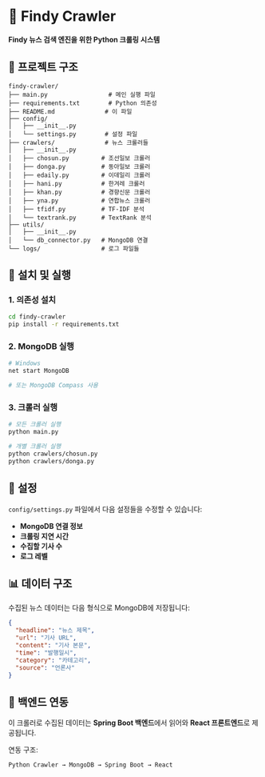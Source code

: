 # 🐍 Findy Crawler

**Findy 뉴스 검색 엔진을 위한 Python 크롤링 시스템**

## 📁 프로젝트 구조

```
findy-crawler/
├── main.py                 # 메인 실행 파일
├── requirements.txt        # Python 의존성
├── README.md              # 이 파일
├── config/
│   ├── __init__.py
│   └── settings.py        # 설정 파일
├── crawlers/              # 뉴스 크롤러들
│   ├── __init__.py
│   ├── chosun.py         # 조선일보 크롤러
│   ├── donga.py          # 동아일보 크롤러
│   ├── edaily.py         # 이데일리 크롤러
│   ├── hani.py           # 한겨레 크롤러
│   ├── khan.py           # 경향신문 크롤러
│   ├── yna.py            # 연합뉴스 크롤러
│   ├── tfidf.py          # TF-IDF 분석
│   └── textrank.py       # TextRank 분석
├── utils/
│   ├── __init__.py
│   └── db_connector.py   # MongoDB 연결
└── logs/                 # 로그 파일들
```

## 🚀 설치 및 실행

### 1. 의존성 설치
```bash
cd findy-crawler
pip install -r requirements.txt
```

### 2. MongoDB 실행
```bash
# Windows
net start MongoDB

# 또는 MongoDB Compass 사용
```

### 3. 크롤러 실행
```bash
# 모든 크롤러 실행
python main.py

# 개별 크롤러 실행
python crawlers/chosun.py
python crawlers/donga.py
```

## 🔧 설정

`config/settings.py` 파일에서 다음 설정들을 수정할 수 있습니다:

- **MongoDB 연결 정보**
- **크롤링 지연 시간**
- **수집할 기사 수**
- **로그 레벨**

## 📊 데이터 구조

수집된 뉴스 데이터는 다음 형식으로 MongoDB에 저장됩니다:

```json
{
  "headline": "뉴스 제목",
  "url": "기사 URL",
  "content": "기사 본문",
  "time": "발행일시",
  "category": "카테고리",
  "source": "언론사"
}
```

## 🔗 백엔드 연동

이 크롤러로 수집된 데이터는 **Spring Boot 백엔드**에서 읽어와 **React 프론트엔드**로 제공됩니다.

연동 구조:
```
Python Crawler → MongoDB → Spring Boot → React
``` 